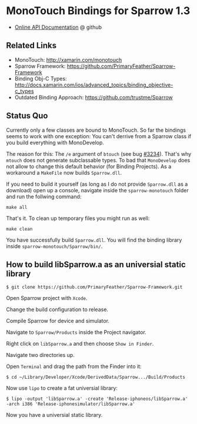 # MonoTouch Bindings for Sparrow 1.3

 - [Online API Documentation](https://github.com/goosefx/sparrow-monotouch/blob/master/Sparrow/doc/index.md) @ github

## Related Links

 - MonoTouch: <http://xamarin.com/monotouch>
 - Sparrow Framework: <https://github.com/PrimaryFeather/Sparrow-Framework>
 - Binding Obj-C Types: <http://docs.xamarin.com/ios/advanced_topics/binding_objective-c_types>
 - Outdated Binding Approach: <https://github.com/trustme/Sparrow>

## Status Quo

Currently only a few classes are bound to MonoTouch. So far the bindings seems to work with one exception: You can't derrive from a Sparrow class if you build everything with MonoDevelop.

The reason for this: The `/e` argument of `btouch` (see bug [#3234](https://bugzilla.xamarin.com/show_bug.cgi?id=3234)). That's why `mtouch` does not generate subclassable types. To bad that `MonoDevelop` does not allow to change this default behavior (for Binding Projects). As a workaround a `MakeFile` now builds `Sparrow.dll`.

If you need to build it yourself (as long as I do not provide `Sparrow.dll` as a download) open up a console, navigate inside the `sparrow-monotouch` folder and run the follwing command:

	make all
	
That's it. To clean up temporary files you might run as well:

	make clean
	
You have successfully build `Sparrow.dll`. You will find the binding library inside `sparrow-monotouch/Sparrow/bin/`.
	
## How to build libSparrow.a as an universial static library

	$ git clone https://github.com/PrimaryFeather/Sparrow-Framework.git

Open Sparrow project with `Xcode`.

Change the build configuration to release.

Compile Sparrow for device and simulator.

Navigate to `Sparrow/Products` inside the Project navigator.

Right click on `libSparrow.a` and then choose `Show in Finder`.

Navigate two directories up.
 
Open `Terminal` and drag the path from the Finder into it:
 
 	$ cd ~/Library/Developer/Xcode/DerivedData/Sparrow.../Build/Products

Now use `lipo` to create a fat universial library:

	$ lipo -output 'libSparrow.a' -create 'Release-iphoneos/libSparrow.a' -arch i386 'Release-iphonesimulator/libSparrow.a'

Now you have a universial static library.


